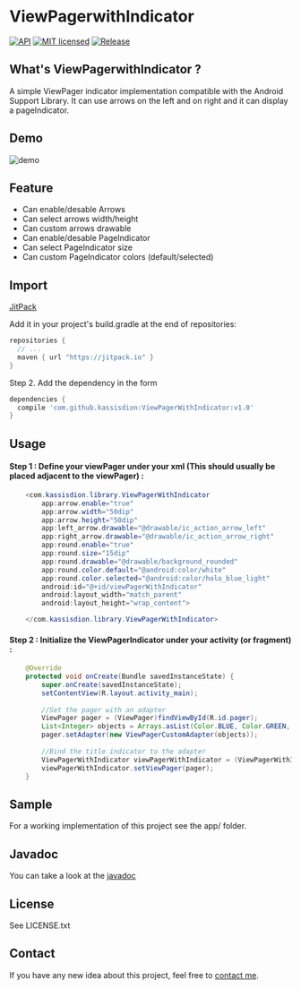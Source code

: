 # ViewPagerwithIndicator

[![API](https://img.shields.io/badge/API-15%2B-brightgreen.svg?style=flat)](https://android-arsenal.com/api?level=15)
[![MIT licensed](https://img.shields.io/badge/license-MIT-blue.svg)](https://raw.githubusercontent.com/hyperium/hyper/master/LICENSE)
[![Release](https://jitpack.io/v/kassisdion/ViewPagerWithIndicator.svg)](https://jitpack.io/#kassisdion/ViewPagerWithIndicator
)

## What's ViewPagerwithIndicator ?
A simple ViewPager indicator implementation compatible with the Android Support Library.
It can use arrows on the left and on right and it can display a pageIndicator.

## Demo
![demo](https://github.com/kassisdion/ViewPagerWithIndicator/blob/master/doc/demo_gif.gif?raw=true)

## Feature
* Can enable/desable Arrows
* Can select arrows width/height
* Can custom arrows drawable
* Can enable/desable PageIndicator
* Can select PageIndicator size
* Can custom PageIndicator colors (default/selected)

## Import
[JitPack](https://jitpack.io/)

Add it in your project's build.gradle at the end of repositories:

```gradle
repositories {
  // ...
  maven { url "https://jitpack.io" }
}
```

Step 2. Add the dependency in the form

```gradle
dependencies {
  compile 'com.github.kassisdion:ViewPagerWithIndicator:v1.0'
}
```

## Usage
#### Step 1 : Define your viewPager under your xml (This should usually be placed adjacent to the viewPager) :

```java
    <com.kassisdion.library.ViewPagerWithIndicator
        app:arrow.enable="true"
        app:arrow.width="50dip"
        app:arrow.height="50dip"
        app:left_arrow.drawable="@drawable/ic_action_arrow_left"
        app:right_arrow.drawable="@drawable/ic_action_arrow_right"
        app:round.enable="true"
        app:round.size="15dip"
        app:round.drawable="@drawable/background_rounded"
        app:round.color.default="@android:color/white"
        app:round.color.selected="@android:color/holo_blue_light"
        android:id="@+id/viewPagerWithIndicator"
        android:layout_width="match_parent"
        android:layout_height="wrap_content">

    </com.kassisdion.library.ViewPagerWithIndicator>
```

#### Step 2 : Initialize the ViewPagerIndicator under your activity (or fragment) :

```java
    @Override
    protected void onCreate(Bundle savedInstanceState) {
        super.onCreate(savedInstanceState);
        setContentView(R.layout.activity_main);
        
        //Set the pager with an adapter
        ViewPager pager = (ViewPager)findViewById(R.id.pager);
        List<Integer> objects = Arrays.asList(Color.BLUE, Color.GREEN, Color.RED);
        pager.setAdapter(new ViewPagerCustomAdapter(objects));
        
        //Bind the title indicator to the adapter
        ViewPagerWithIndicator viewPagerWithIndicator = (ViewPagerWithIndicator)findViewById(R.id.viewPagerWithIndicator);
        viewPagerWithIndicator.setViewPager(pager);
    }
```

## Sample
For a working implementation of this project see the app/ folder.

## Javadoc
You can take a look at the [javadoc](https://jitpack.io/com/github/kassisdion/ViewPagerWithIndicator/v1.0/javadoc/)

## License
See  LICENSE.txt

## Contact
If you have any new idea about this project, feel free to [contact me](mailto:florian.faisant@gmail.com).

